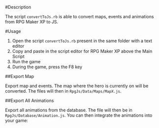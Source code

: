 #Description

The script `convertToJs.rb` is able to convert maps, events and animations from RPG Maker XP to JS.

#Usage

1. Open the script `convertToJs.rb` present in the same folder with a text editor
2. Copy and paste in the script editor for RPG Maker XP above the Main Script
3. Run the game
4. During the game, press the F8 key

##Export Map

Export map and events. The map where the hero is currently on will be converted. The files will then in `RpgJs/Data/Maps/MapX.js`.

##Export All Animations

Export all animations from the database. The file will then be in `RpgJs/Database/Animation.js`. You can then integrate the animations into your game: <script src="Database/Animation.js"> </ script>.